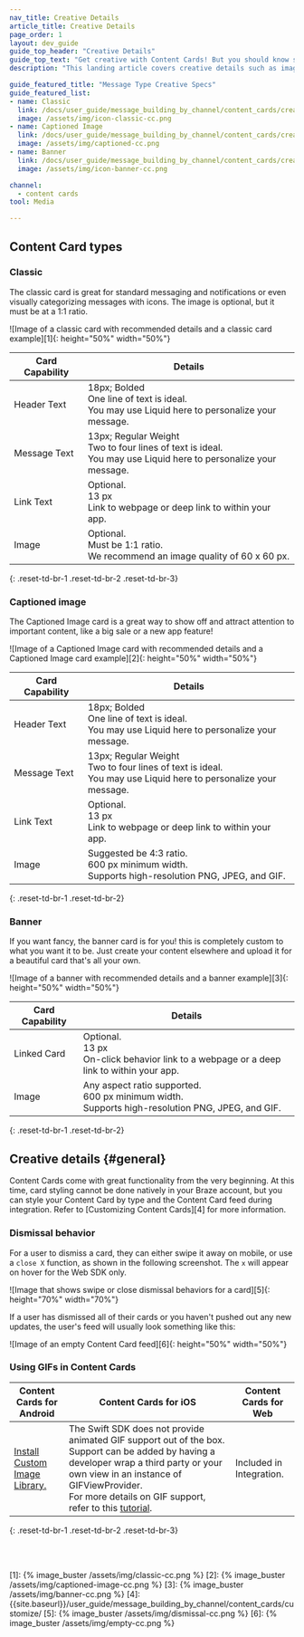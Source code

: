 ```yaml
---
nav_title: Creative Details
article_title: Creative Details
page_order: 1
layout: dev_guide
guide_top_header: "Creative Details"
guide_top_text: "Get creative with Content Cards! But you should know some of the guidelines first! After all, you have to know the rules to break them! Check out the following individual message type's Creative Specs or the global Creative Details."
description: "This landing article covers creative details such as image size recommendations and dismissal behavior across the three Content Card types."

guide_featured_title: "Message Type Creative Specs"
guide_featured_list:
- name: Classic
  link: /docs/user_guide/message_building_by_channel/content_cards/creative_details/#classic
  image: /assets/img/icon-classic-cc.png
- name: Captioned Image
  link: /docs/user_guide/message_building_by_channel/content_cards/creative_details/#captioned-image
  image: /assets/img/captioned-cc.png
- name: Banner
  link: /docs/user_guide/message_building_by_channel/content_cards/creative_details/#banner
  image: /assets/img/icon-banner-cc.png

channel:
  - content cards
tool: Media

---
```


## Content Card types

### Classic

The classic card is great for standard messaging and notifications or even visually categorizing messages with icons. The image is optional, but it must be at a 1:1 ratio.  

![Image of a classic card with recommended details and a classic card example][1]{: height="50%" width="50%"}

| Card Capability | Details |
| --- | ---|
| Header Text | 18px; Bolded <br> One line of text is ideal. <br> You may use Liquid here to personalize your message. |
| Message Text | 13px; Regular Weight <br> Two to four lines of text is ideal. <br> You may use Liquid here to personalize your message. |
| Link Text | Optional. <br> 13&nbsp;px <br> Link to webpage or deep link to within  your app. |
| Image | Optional. <br> Must be 1:1 ratio. <br> We recommend an image quality of 60 x 60&nbsp;px. |
{: .reset-td-br-1 .reset-td-br-2 .reset-td-br-3}

### Captioned image

The Captioned Image card is a great way to show off and attract attention to important content, like a big sale or a new app feature!

![Image of a Captioned Image card with recommended details and a Captioned Image card example][2]{: height="50%" width="50%"}

| Card Capability | Details |
| --- | ---|
| Header Text | 18px; Bolded <br> One line of text is ideal. <br> You may use Liquid here to personalize your message. |
| Message Text | 13px; Regular Weight <br> Two to four lines of text is ideal. <br> You may use Liquid here to personalize your message. |
| Link Text | Optional. <br> 13&nbsp;px <br> Link to webpage or deep link to within your app. |
| Image | Suggested be 4:3 ratio. <br> 600&nbsp;px minimum width.  <br> Supports high-resolution PNG, JPEG, and GIF. |
{: .reset-td-br-1 .reset-td-br-2}

### Banner

If you want fancy, the banner card is for you! this is completely custom to what you want it to be. Just create your content elsewhere and upload it for a beautiful card that's all your own.

![Image of a banner with recommended details and a banner example][3]{: height="50%" width="50%"}

| Card Capability | Details |
| --- | ---|
| Linked Card | Optional. <br> 13&nbsp;px <br> On-click behavior link to a webpage or a deep link to within your app. |
| Image | Any aspect ratio supported. <br> 600&nbsp;px minimum width.  <br> Supports high-resolution PNG, JPEG, and GIF. |
{: .reset-td-br-1 .reset-td-br-2}

## Creative details {#general}

Content Cards come with great functionality from the very beginning. At this time, card styling cannot be done natively in your Braze account, but you can style your Content Card by type and the Content Card feed during integration. Refer to [Customizing Content Cards][4] for more information.

### Dismissal behavior

For a user to dismiss a card, they can either swipe it away on mobile, or use a `close X` function, as shown in the following screenshot. The `x` will appear on hover for the Web SDK only.

![Image that shows swipe or close dismissal behaviors for a card][5]{: height="70%" width="70%"}

If a user has dismissed all of their cards or you haven't pushed out any new updates, the user's feed will usually look something like this:

![Image of an empty Content Card feed][6]{: height="50%" width="50%"}

### Using GIFs in Content Cards

| Content Cards for Android | Content Cards for iOS | Content Cards for Web |
| --- | --- |---|
| [Install Custom Image Library.]({{site.baseurl}}/developer_guide/platform_integration_guides/android/content_cards/customization/gifs/) | The Swift SDK does not provide animated GIF support out of the box. Support can be added by having a developer wrap a third party or your own view in an instance of GIFViewProvider.<br>For more details on GIF support, refer to this [tutorial](https://braze-inc.github.io/braze-swift-sdk/tutorials/braze/c3-gif-support). | Included in Integration. |
{: .reset-td-br-1 .reset-td-br-2 .reset-td-br-3}

<br><br>

[1]: {% image_buster /assets/img/classic-cc.png %}
[2]: {% image_buster /assets/img/captioned-image-cc.png %}
[3]: {% image_buster /assets/img/banner-cc.png %}
[4]: {{site.baseurl}}/user_guide/message_building_by_channel/content_cards/customize/
[5]: {% image_buster /assets/img/dismissal-cc.png %}
[6]: {% image_buster /assets/img/empty-cc.png %}
